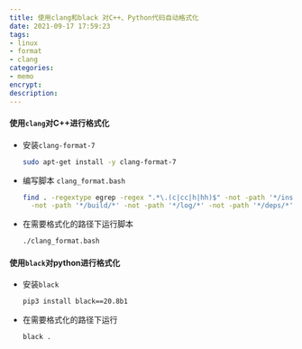 ```yaml
---
title: 使用clang和black 对C++、Python代码自动格式化
date: 2021-09-17 17:59:23
tags:
- linux
- format
- clang
categories:
- memo
encrypt:
description:
---
```




#### 使用`clang`对C++进行格式化

- 安装`clang-format-7`

  ```bash
  sudo apt-get install -y clang-format-7
  ```

- 编写脚本 `clang_format.bash`

  ```bash
  find . -regextype egrep -regex ".*\.(c|cc|h|hh)$" -not -path '*/install/*' \
    -not -path '*/build/*' -not -path '*/log/*' -not -path '*/deps/*'| xargs clang-format-7 -i
  ```

- 在需要格式化的路径下运行脚本

  ```bash
  ./clang_format.bash
  ```

  



#### 使用`black`对python进行格式化

- 安装`black`

  ```bash
  pip3 install black==20.8b1
  ```

- 在需要格式化的路径下运行

  ```
  black .
  ```

  